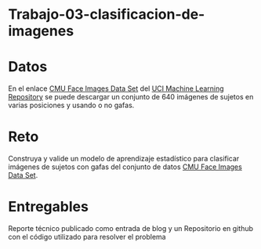 # Trabajo-03-clasificacion-de-imagenes

# Datos
En el enlace [CMU Face Images Data Set](https://archive.ics.uci.edu/ml/datasets/CMU+Face+Images) del  [UCI Machine Learning Repository](https://archive.ics.uci.edu/datasets) se puede descargar un conjunto de 640 imágenes de sujetos en varias posiciones y usando o no gafas.

# Reto
Construya y valide un modelo de aprendizaje estadístico para clasificar imágenes de sujetos con gafas del conjunto de datos [CMU Face Images Data Set](https://archive.ics.uci.edu/ml/datasets/CMU+Face+Images).

# Entregables
Reporte técnico publicado como entrada de blog y un Repositorio en github con el código utilizado para resolver el problema
